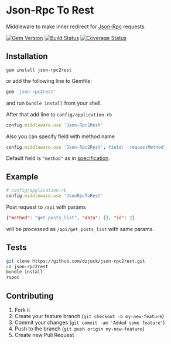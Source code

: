 # Json-Rpc To Rest

Middleware to make inner redirect for [Json-Rpc](http://en.wikipedia.org/wiki/JSON-RPC) requests.

[![Gem Version](https://badge.fury.io/rb/json-rpc2rest.png)](http://badge.fury.io/rb/json-rpc2rest)
[![Build Status](https://travis-ci.org/dzjuck/json-rpc2rest.svg?branch=master)](https://travis-ci.org/dzjuck/json-rpc2rest)
[![Coverage Status](https://coveralls.io/repos/dzjuck/json-rpc2rest/badge.svg)](https://coveralls.io/r/dzjuck/json-rpc2rest)

## Installation

```shell
gem install json-rpc2rest
```

or add the following line to Gemfile:

```ruby
gem 'json-rpc2rest'
```

and run `bundle install` from your shell.

After that add line to `config/application.rb`

```ruby
config.middleware.use 'Json-Rpc2Rest'
```

Also you can specify field with method name

```ruby
config.middleware.use 'Json-Rpc2Rest', field: 'requestMethod'
```

Default field is `"method"` as in [specification](http://www.jsonrpc.org/specification#request_object).

## Example

```ruby
# config/application.rb
config.middleware.use 'JsonRpcToRest'
```

Post request to `/api` with params
```json
{"method": "get_posts_list", "data": [], "id": 2}
```
will be processed as `/api/get_posts_list` with same params.

## Tests

```bash
git clone https://github.com/dzjuck/json-rpc2rest.git
cd json-rpc2rest
bundle install
rspec
```

## Contributing

1. Fork it
2. Create your feature branch (`git checkout -b my-new-feature`)
3. Commit your changes (`git commit -am 'Added some feature'`)
4. Push to the branch (`git push origin my-new-feature`)
5. Create new Pull Request
